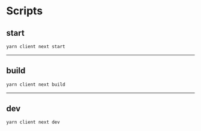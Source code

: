 # Scripts

## start

```bash
yarn client next start
```

---

## build

```bash
yarn client next build
```

---

## dev

```bash
yarn client next dev
```
